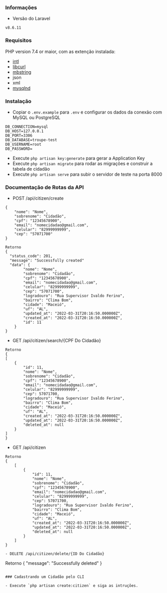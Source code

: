 ### Informações

- Versão do Laravel 
```
v8.6.11
```

### Requisitos

PHP version 7.4 or maior, com as extenção instalada:

- [intl](http://php.net/manual/en/intl.requirements.php)
- [libcurl](http://php.net/manual/en/curl.requirements.php)
- [mbstring](http://php.net/manual/en/mbstring.installation.php)
- json
- xml
- [mysqlnd](http://php.net/manual/en/mysqlnd.install.php)

### Instalação

- Copiar o `.env.example` para `.env` e configurar os dados da conexão com MySQL ou PostgreSQL
```
DB_CONNECTION=mysql
DB_HOST=127.0.0.1
DB_PORT=3306
DB_DATABASE=troupe-test
DB_USERNAME=root
DB_PASSWORD=
```
- Execute `php artisan key:generate` para gerar a Application Key
- Execute `php artisan migrate` para rodar as migrações e construir a tabela de cidadão
- Execute `php artisan serve` para subir o servidor de teste na porta 8000

### Documentação de Rotas da API

- POST /api/citizen/create
```
{
    "nome": "Nome",
    "sobrenome": "Cidadão",
    "cpf": "12345678900",
    "email": "nomecidadao@gmail.com",
    "celular": "82999999999",
    "cep": "57071700"
}
```
```
Retorno
{
  "status_code": 201,
  "message": "Successfully created"
  "data": {
		"nome": "Nome",
		"sobrenome": "Cidadão",
		"cpf": "12345678900",
		"email": "nomecidadao@gmail.com",
		"celular": "82999999999",
		"cep": "57071700",
		"logradouro": "Rua Supervisor Ivaldo Ferino",
		"bairro": "Clima Bom",
		"cidade": "Maceió",
		"uf": "AL",
		"updated_at": "2022-03-31T20:16:50.000000Z",
		"created_at": "2022-03-31T20:16:50.000000Z",
		"id": 11
	}
}
```
- GET /api/citizen/search/{CPF Do Cidadão}
```
Retorno
{
[
	{
		"id": 11,
		"nome": "Nome",
		"sobrenome": "Cidadão",
		"cpf": "12345678900",
		"email": "nomecidadao@gmail.com",
		"celular": "82999999999",
		"cep": 57071700,
		"logradouro": "Rua Supervisor Ivaldo Ferino",
		"bairro": "Clima Bom",
		"cidade": "Maceió",
		"uf": "AL",
		"created_at": "2022-03-31T20:16:50.000000Z",
		"updated_at": "2022-03-31T20:16:50.000000Z",
		"deleted_at": null
	}
]
}
```
- GET /api/citizen
```
Retorno
{
    [
        {
            "id": 11,
            "nome": "Nome",
            "sobrenome": "Cidadão",
            "cpf": "12345678900",
            "email": "nomecidadao@gmail.com",
            "celular": "82999999999",
            "cep": 57071700,
            "logradouro": "Rua Supervisor Ivaldo Ferino",
            "bairro": "Clima Bom",
            "cidade": "Maceió",
            "uf": "AL",
            "created_at": "2022-03-31T20:16:50.000000Z",
            "updated_at": "2022-03-31T20:16:50.000000Z",
            "deleted_at": null
        }
    ]
}
```
```
- DELETE /api/citizen/delete/{ID Do Cidadão}
```
Retorno
{
	"message": "Successfully deleted"
}
```

### Cadastrando um Cidadão pelo CLI

- Execute `php artisan create:citizen` e siga as intruções.